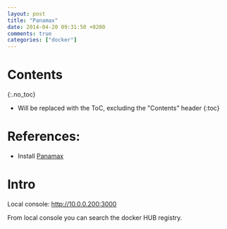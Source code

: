 ```yaml
---
layout: post
title: "Panamax"
date: 2014-04-20 09:31:50 +0200
comments: true
categories: ["docker"]
---
```


# Contents
{:.no_toc}

* Will be replaced with the ToC, excluding the "Contents" header
{:toc}


# References:

* Install [Panamax](http://panamax.io/get-panamax/)


# Intro


Local console: http://10.0.0.200:3000

From local console you can search the docker HUB registry.

